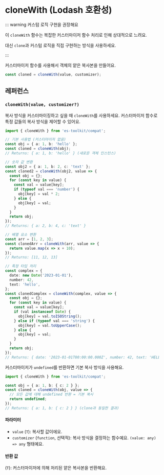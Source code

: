 # cloneWith (Lodash 호환성)

::: warning 커스텀 로직 구현을 권장해요

이 `cloneWith` 함수는 복잡한 커스터마이저 함수 처리로 인해 상대적으로 느려요.

대신 `clone`과 커스텀 로직을 직접 구현하는 방식을 사용하세요.

:::

커스터마이저 함수를 사용해서 객체의 얕은 복사본을 만들어요.

```typescript
const cloned = cloneWith(value, customizer);
```

## 레퍼런스

### `cloneWith(value, customizer?)`

복사 방식을 커스터마이징하고 싶을 때 `cloneWith`를 사용하세요. 커스터마이저 함수로 특정 값들의 복사 방식을 제어할 수 있어요.

```typescript
import { cloneWith } from 'es-toolkit/compat';

// 기본 사용법 (커스터마이저 없음)
const obj = { a: 1, b: 'hello' };
const cloned = cloneWith(obj);
// Returns: { a: 1, b: 'hello' } (새로운 객체 인스턴스)

// 숫자 값 변환
const obj2 = { a: 1, b: 2, c: 'text' };
const cloned2 = cloneWith(obj2, value => {
  const obj = {};
  for (const key in value) {
    const val = value[key];
    if (typeof val === 'number') {
      obj[key] = val * 2;
    } else {
      obj[key] = val;
    }
  }
  return obj;
});
// Returns: { a: 2, b: 4, c: 'text' }

// 배열 요소 변환
const arr = [1, 2, 3];
const clonedArr = cloneWith(arr, value => {
  return value.map(x => x + 10);
});
// Returns: [11, 12, 13]

// 특정 타입 처리
const complex = {
  date: new Date('2023-01-01'),
  number: 42,
  text: 'hello',
};
const clonedComplex = cloneWith(complex, value => {
  const obj = {};
  for (const key in value) {
    const val = value[key];
    if (val instanceof Date) {
      obj[key] = val.toISOString();
    } else if (typeof val === 'string') {
      obj[key] = val.toUpperCase();
    } else {
      obj[key] = val;
    }
  }
  return obj;
});
// Returns: { date: '2023-01-01T00:00:00.000Z', number: 42, text: 'HELLO' }
```

커스터마이저가 `undefined`를 반환하면 기본 복사 방식을 사용해요.

```typescript
import { cloneWith } from 'es-toolkit/compat';

const obj = { a: 1, b: { c: 2 } };
const cloned = cloneWith(obj, value => {
  // 모든 값에 대해 undefined 반환 = 기본 복사
  return undefined;
});
// Returns: { a: 1, b: { c: 2 } } (clone과 동일한 결과)
```

#### 파라미터

- `value` (`T`): 복사할 값이에요.
- `customizer` (`function`, 선택적): 복사 방식을 결정하는 함수예요. `(value: any) => any` 형태예요.

#### 반환 값

(`T`): 커스터마이저에 의해 처리된 얕은 복사본을 반환해요.
